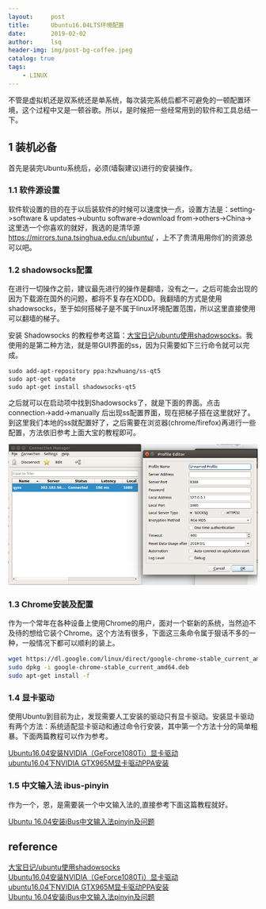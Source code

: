 ```yaml
---
layout:     post
title:      Ubuntu16.04LTS环境配置         
date:       2019-02-02   
author:     lsq    
header-img: img/post-bg-coffee.jpeg
catalog: true
tags:
    - LINUX
---
```


不管是虚拟机还是双系统还是单系统，每次装完系统后都不可避免的一顿配置环境，这个过程中又是一顿谷歌。所以，是时候把一些经常用到的软件和工具总结一下。

## 1 装机必备

首先是装完Ubuntu系统后，必须(墙裂建议)进行的安装操作。


### 1.1 软件源设置
软件软设置的目的在于以后装软件的时候可以速度快一点，设置方法是：setting->software & updates->ubuntu software->download from->others->China->这里选一个你喜欢的就好，我选的是清华源 https://mirrors.tuna.tsinghua.edu.cn/ubuntu/ ，上不了贵清用用你们的资源总可以吧。


### 1.2 shadowsocks配置
在进行一切操作之前，建议最先进行的操作是翻墙，没有之一。之后可能会出现的因为下载源在国外的问题，都将不复存在XDDD。我翻墙的方式是使用shadowsocks，至于如何搭梯子是不属于linux环境配置范围，所以这里直接使用可以翻墙的梯子。

安装 Shadowsocks 的教程参考这篇：[大宝日记/ubuntu使用shadowsocks](https://www.sundabao.com/ubuntu%E4%BD%BF%E7%94%A8shadowsocks/)。我使用的是第二种方法，就是带GUI界面的ss，因为只需要如下三行命令就可以完成。

```shell
sudo add-apt-repository ppa:hzwhuang/ss-qt5
sudo apt-get update
sudo apt-get install shadowsocks-qt5
```

之后就可以在启动项中找到Shadowsocks了，就是下面的界面。点击 connection->add->manually 后出现ss配置界面，现在把梯子搭在这里就好了。到这里我们本地的ss就配置好了，之后需要在浏览器(chrome/firefox)再进行一些配置，方法依旧参考上面大宝的教程即可。

![](https://raw.githubusercontent.com/liferlisiqi/liferlisiqi.github.io/master/img/2019-02-02-linux1.png)

### 1.3 Chrome安装及配置
作为一个常年在各种设备上使用Chrome的用户，面对一个崭新的系统，当然迫不及待的想给它装个Chrome。这个方法有很多，下面这三条命令属于狠话不多的一种，一般情况下都可以顺利的装上。
```sh
wget https://dl.google.com/linux/direct/google-chrome-stable_current_amd64.deb
sudo dpkg -i google-chrome-stable_current_amd64.deb
sudo apt-get install -f
```

### 1.4 显卡驱动
使用Ubuntu到目前为止，发现需要人工安装的驱动只有显卡驱动。安装显卡驱动有两个方法：系统适配显卡驱动和通过命令行安装，其中第一个方法十分的简单粗暴。下面两篇教程可以作为参考。

[Ubuntu16.04安装NVIDIA（GeForce1080Ti）显卡驱动](https://blog.csdn.net/QLULIBIN/article/details/79947062)  
[ubuntu16.04下NVIDIA GTX965M显卡驱动PPA安装](https://blog.csdn.net/10km/article/details/61191230)  

### 1.5 中文输入法 ibus-pinyin
作为一个，恩，是需要装一个中文输入法的,直接参考下面这篇教程就好。

[Ubuntu 16.04安装iBus中文输入法pinyin及问题](https://blog.csdn.net/suifenghahahaha/article/details/78723733)

## reference

[大宝日记/ubuntu使用shadowsocks](https://www.sundabao.com/ubuntu%E4%BD%BF%E7%94%A8shadowsocks/)  
[Ubuntu16.04安装NVIDIA（GeForce1080Ti）显卡驱动](https://blog.csdn.net/QLULIBIN/article/details/79947062)  
[ubuntu16.04下NVIDIA GTX965M显卡驱动PPA安装](https://blog.csdn.net/10km/article/details/61191230)  
[Ubuntu 16.04安装iBus中文输入法pinyin及问题](https://blog.csdn.net/suifenghahahaha/article/details/78723733)  

